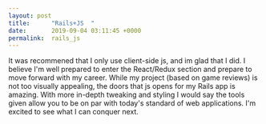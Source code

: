 ```yaml
---
layout: post
title:      "Rails+JS  "
date:       2019-09-04 03:11:45 +0000
permalink:  rails_js
---
```



It was recommened that I only use client-side js, and im glad that I did. I believe I'm well prepared to enter the React/Redux section and prepare to move forward with my career. While my project (based on game reviews) is not too visually appealing, the doors that js opens for my Rails app is amazing. With more in-depth tweaking and styling I would say the tools given allow you to be on par with today's standard of web applications. I'm excited to see what I can conquer next.
